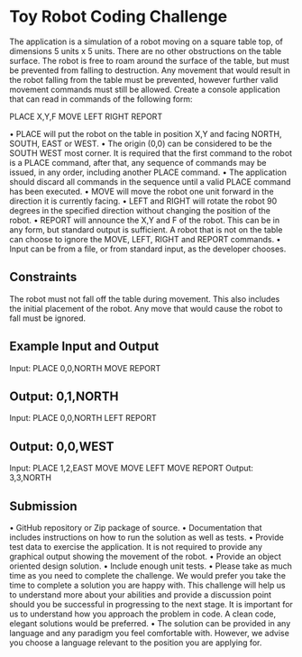 Toy Robot Coding Challenge
==========================

The application is a simulation of a robot moving on a square table top, of dimensions 5 units x 5 units. There are no other obstructions on the table surface. The robot is free to roam around the surface of the table, but must be prevented from falling to destruction. Any movement that would result in the robot falling from the table must be prevented, however further valid movement commands must still be allowed.
Create a console application that can read in commands of the following form:

PLACE X,Y,F
MOVE
LEFT
RIGHT
REPORT

•	PLACE will put the robot on the table in position X,Y and facing NORTH, SOUTH, EAST or WEST.
•	The origin (0,0) can be considered to be the SOUTH WEST most corner. It is required that the first command to the robot is a PLACE command, after that, any sequence of commands may be issued, in any order, including another PLACE command.
•	The application should discard all commands in the sequence until a valid PLACE command has been executed.
•	MOVE will move the robot one unit forward in the direction it is currently facing.
•	LEFT and RIGHT will rotate the robot 90 degrees in the specified direction without changing the position of the robot.
•	REPORT will announce the X,Y and F of the robot. This can be in any form, but standard output is sufficient. A robot that is not on the table can choose to ignore the MOVE, LEFT, RIGHT and REPORT commands.
•	Input can be from a file, or from standard input, as the developer chooses.

Constraints
-----------
The robot must not fall off the table during movement. This also includes the initial placement of the robot. Any move that would cause the robot to fall must be ignored.

Example Input and Output
------------------------
Input:
PLACE 0,0,NORTH
MOVE
REPORT

Output:
0,1,NORTH
---------
Input:
PLACE 0,0,NORTH
LEFT
REPORT

Output:
0,0,WEST
--------
Input:
PLACE 1,2,EAST
MOVE
MOVE
LEFT
MOVE
REPORT
Output:
3,3,NORTH

Submission
----------
•	GitHub repository or Zip package of source.
•	Documentation that includes instructions on how to run the solution as well as tests.
•	Provide test data to exercise the application. It is not required to provide any graphical output showing the movement of the robot.
•	Provide an object oriented design solution.
•	Include enough unit tests.
•	Please take as much time as you need to complete the challenge. We would prefer you take the time to complete a solution you are happy with. This challenge will help us to understand more about your abilities and provide a discussion point should you be successful in progressing to the next stage. It is important for us to understand how you approach the problem in code. A clean code, elegant solutions would be preferred.
•	The solution can be provided in any language and any paradigm you feel comfortable with. However, we advise you choose a language relevant to the position you are applying for.
